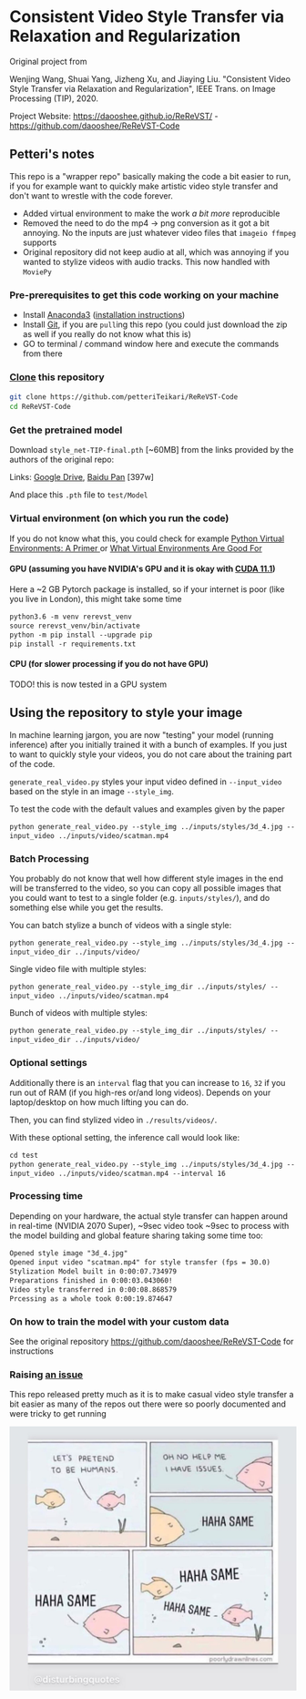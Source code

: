 # Consistent Video Style Transfer via Relaxation and Regularization 

Original project from

Wenjing Wang, Shuai Yang, Jizheng Xu, and Jiaying Liu. "Consistent Video Style Transfer via Relaxation and Regularization", IEEE Trans. on Image Processing (TIP), 2020.

Project Website: https://daooshee.github.io/ReReVST/ - https://github.com/daooshee/ReReVST-Code

## Petteri's notes

This repo is a "wrapper repo" basically making the code a bit easier to run, if you for example want to quickly make artistic video style transfer and don't want to wrestle with the code forever. 

* Added virtual environment to make the work _a bit more_ reproducible
* Removed the need to do the mp4 -> png conversion as it got a bit annoying. No the inputs are just whatever video files that `imageio ffmpeg` supports
* Original repository did not keep audio at all, which was annoying if you wanted to stylize videos with audio tracks. This now handled with `MoviePy`

### Pre-prerequisites to get this code working on your machine

* Install [Anaconda3](https://www.anaconda.com/products/individual#windows) ([installation instructions](https://docs.anaconda.com/anaconda/install/windows/))
* Install [Git](https://git-scm.com/book/en/v2/Getting-Started-Installing-Git), if you are `pull`ing this repo (you could just download the zip as well if you really do not know what this is)
* GO to terminal / command window here and execute the commands from there

### [Clone](https://medium.com/@madebymade/github-for-dummies-96f753f96a59) this repository

```bash
git clone https://github.com/petteriTeikari/ReReVST-Code
cd ReReVST-Code
```

### Get the pretrained model

Download `style_net-TIP-final.pth` [~60MB] from the links provided by the authors of the original repo:

Links: [Google Drive](https://drive.google.com/drive/folders/1RSmjqZTon3QdxBUSjZ3siGIOwUc-Ycu8?usp=sharing), [Baidu Pan](https://pan.baidu.com/s/1Td30bukn2nc4zepmSDs1mA) [397w]

And place this `.pth` file to `test/Model`

### Virtual environment (on which you run the code)

If you do not know what this, you could check for example [Python Virtual Environments: A Primer
](https://realpython.com/python-virtual-environments-a-primer/) or [What Virtual Environments Are Good For
](https://realpython.com/lessons/what-virtual-environments-are-good-for/)

#### GPU (assuming you have NVIDIA's GPU and it is okay with [CUDA 11.1](https://developer.nvidia.com/cuda-11.1.0-download-archive))

Here a ~2 GB Pytorch package is installed, so if your internet is poor (like you live in London), this might take some time

```
python3.6 -m venv rerevst_venv
source rerevst_venv/bin/activate
python -m pip install --upgrade pip
pip install -r requirements.txt
```

#### CPU (for slower processing if you do not have GPU)

TODO! this is now tested in a GPU system

## Using the repository to style your image

In machine learning jargon, you are now "testing" your model (running inference) after you initially trained it with a bunch of examples. If you just to want to quickly style your videos, you do not care about the training part of the code.

`generate_real_video.py` styles your input video defined in `--input_video` based on the style in an image `--style_img`.

To test the code with the default values and examples given by the paper

```
python generate_real_video.py --style_img ../inputs/styles/3d_4.jpg --input_video ../inputs/video/scatman.mp4
```

### Batch Processing

You probably do not know that well how different style images in the end will be transferred to the video, so you can copy all possible images that you could want to test to a single folder (e.g. `inputs/styles/`), and do something else while you get the results.

You can batch stylize a bunch of videos with a single style:

```
python generate_real_video.py --style_img ../inputs/styles/3d_4.jpg --input_video_dir ../inputs/video/
```

Single video file with multiple styles:

```
python generate_real_video.py --style_img_dir ../inputs/styles/ --input_video ../inputs/video/scatman.mp4
```

Bunch of videos with multiple styles:

```
python generate_real_video.py --style_img_dir ../inputs/styles/ --input_video_dir ../inputs/video/
```

### Optional settings

Additionally there is an `interval` flag that you can increase to `16`, `32` if you run out of RAM (if you high-res or/and long videos). Depends on your laptop/desktop on how much lifting you can do.

Then, you can find stylized video in `./results/videos/`.

With these optional setting, the inference call would look like:

```
cd test
python generate_real_video.py --style_img ../inputs/styles/3d_4.jpg --input_video ../inputs/video/scatman.mp4 --interval 16
```

### Processing time

Depending on your hardware, the actual style transfer can happen around in real-time (NVIDIA 2070 Super), ~9sec video took ~9sec to process with the model building and global feature sharing taking some time too:

```
Opened style image "3d_4.jpg"
Opened input video "scatman.mp4" for style transfer (fps = 30.0)
Stylization Model built in 0:00:07.734979
Preparations finished in 0:00:03.043060!
Video style transferred in 0:00:08.868579
Prcessing as a whole took 0:00:19.874647
```

### On how to train the model with your custom data

See the original repository https://github.com/daooshee/ReReVST-Code for instructions

### Raising [an issue](https://www.stevejgordon.co.uk/working-on-your-first-github-issue)

This repo released pretty much as it is to make casual video style transfer a bit easier as many of the repos out there were so poorly documented and were tricky to get running

![An Issue](doc/raise_an_issue.jpg)
